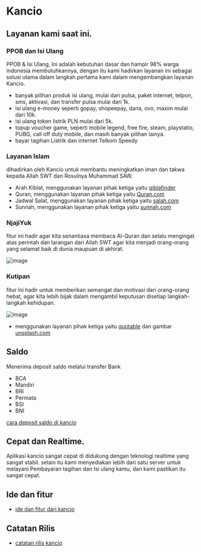 # Kancio

## Layanan kami saat ini.


### PPOB dan Isi Ulang

PPOB & Isi Ulang, Ini adalah kebutuhan dasar dan hampir 98% warga indonesia membutuhkannya, dengan itu kami hadirkan layanan ini sebagai solusi utama dalam langkah pertama kami dalam mengembangkan layanan Kancio.

- banyak pilihan produk isi ulang, mulai dari pulsa, paket internet, telpon, sms, aktivasi, dan transfer pulsa mulai dari 1k.
- isi ulang e-money seperti gopay, shopeepay, dana, ovo, maxim mulai dari 10k.
- isi ulang token listrik PLN mulai dari 5k.
- topup voucher game, seperti mobile legend, free fire, steam, playstatio, PUBG, call off duty mobile, dan masih banyak pilihan lainya.
- bayar tagihan Listrik dan internet Telkom Speedy

### Layanan Islam

dihadirkan oleh Kancio untuk membantu meningkatkan iman dan takwa kepada Allah SWT dan Rosulnya Muhammad SAW.

- Arah Kiblat, menggunakan layanan pihak ketiga yaitu [qiblafinder](https://qiblafinder.withgoogle.com/intl/ms/desktop)
- Quran, menggunakan layanan pihak ketiga yaitu [Quran.com](https://quran.com/)
- Jadwal Salat, menggunakan layanan pihak ketiga yaitu [salah.com](https://salah.com/)
- Sunnah, menggunakan layanan pihak ketiga yaitu [sunnah.com](https://sunnah.com/)

### NjajiYuk

fitur ini hadir agar kita senantiasa membaca Al-Quran dan selalu mengingat atas perintah dan larangan dari Allah SWT agar kita menjadi orang-orang yang selamat baik di dunia maupuan di akhirat.

![image](https://user-images.githubusercontent.com/21150538/200746449-ec8cb501-5373-40b1-af9e-204855d59702.png)



### Kutipan

fitur ini hadir untuk memberikan semangat dan motivasi dari orang-orang hebat, agar kita lebih bijak dalam mengambil keputusan disetiap langkah-langkah kehidupan.

![image](https://user-images.githubusercontent.com/21150538/200747206-c9ebd8fd-efe4-439e-8ed6-8c04d831fbc8.png)



- menggunakan layanan pihak ketiga yaitu [quotable](https://github.com/lukePeavey/quotable) dan gambar [unsplash.com](https://unsplash.com/)

## Saldo

Menerima deposit saldo melalui transfer Bank

- BCA
- Mandiri
- BRI
- Permata
- BSI
- BNI

[cara deposit saldo di kancio](http://kancio.com/deposit-saldo-kancio)

## Cepat dan Realtime.

Aplikasi kancio sangat cepat di didukung dengan teknologi realtime yang sangat stabil. selain itu kami menyediakan lebih dari satu server untuk melayani Pembayaran tagihan dan Isi ulang kamu, dan kami pastikan itu sangat cepat.

## Ide dan fitur
- [ide dan fitur dari kancio](https://kancio.com/ide-dan-fitur)

## Catatan Rilis
- [catatan rilis kancio](https://kancio.com/changelog)

